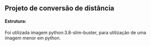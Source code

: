 ## Projeto de conversão de distância

#### Estrutura:
 
 Foi utilizada imagem python:3.8-slim-buster, para utilização de uma imagem menor em python.